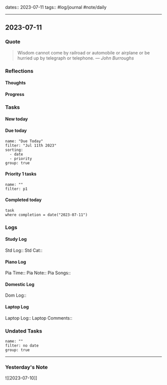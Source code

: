 dates:: 2023-07-11
tags:: #log/journal #note/daily 

---
## 2023-07-11

### Quote

> Wisdom cannot come by railroad or automobile or airplane or be hurried up by telegraph or telephone.
> — <cite>John Burroughs</cite>


### Reflections

#### Thoughts

#### Progress

### Tasks

#### New today

#### Due today

```todoist
name: "Due Today"
filter: "Jul 11th 2023"
sorting: 
  - date
  - priority
group: true
```

#### Priority 1 tasks

```todoist
name: ""
filter: p1
```

#### Completed today

```dataview
task
where completion = date("2023-07-11")
```


### Logs

#### Study Log
Std Log:: 
Std Cat:: 

#### Piano Log

Pia Time:: 
Pia Note:: 
Pia Songs:: 

#### Domestic Log

Dom Log:: 

#### Laptop Log

Laptop Log:: 
Laptop Comments::

### Undated Tasks
```todoist
name: ""
filter: no date
group: true
```



---
### Yesterday's Note

![[2023-07-10]]


